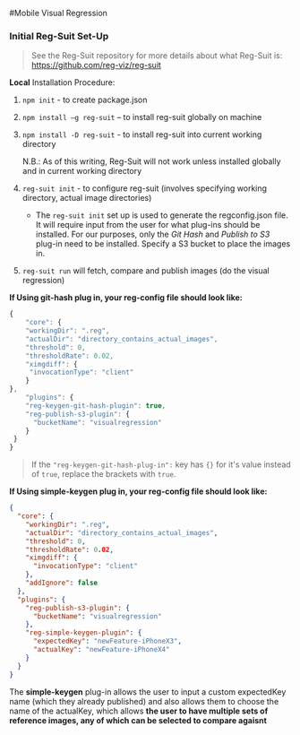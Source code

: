#Mobile Visual Regression
### Initial Reg-Suit Set-Up

>See the Reg-Suit repository for more details about what Reg-Suit is: <https://github.com/reg-viz/reg-suit>

**Local** Installation Procedure:

1. `npm init` - to create package.json
2. `npm install –g reg-suit` – to install reg-suit globally on machine
3. `npm install -D reg-suit` - to install reg-suit into current working directory

    N.B.: As of this writing, Reg-Suit will not work unless installed globally and in current working  directory

4. `reg-suit init` - to configure reg-suit (involves specifying working directory, actual image directories)
	- The `reg-suit init` set up is used to generate the regconfig.json file. It will require input from the user for what plug-ins should be installed. For our purposes, only the *Git Hash* and *Publish to S3* plug-in need to be installed. Specify a S3 bucket to place the images in.
5. `reg-suit run` will fetch, compare and publish images (do the visual regression)

**If Using git-hash plug in, your reg-config file should look like:**

```js
{
	"core": {
    "workingDir": ".reg",
    "actualDir": "directory_contains_actual_images",
    "threshold": 0,
    "thresholdRate": 0.02,
    "ximgdiff": {
     "invocationType": "client"
    }
},
	"plugins": {
    "reg-keygen-git-hash-plugin": true,
	"reg-publish-s3-plugin": {
	  "bucketName": "visualregression"
	}
 }
}
```

>If the `"reg-keygen-git-hash-plug-in":` key has `{}` for it's value instead of `true`, replace the brackets with `true`.

**If Using simple-keygen plug in, your reg-config file should look like:**

```json
{
  "core": {
    "workingDir": ".reg",
    "actualDir": "directory_contains_actual_images",
    "threshold": 0,
    "thresholdRate": 0.02,
    "ximgdiff": {
      "invocationType": "client"
    },
    "addIgnore": false
  },
  "plugins": {
    "reg-publish-s3-plugin": {
      "bucketName": "visualregression"
    },
    "reg-simple-keygen-plugin": {
      "expectedKey": "newFeature-iPhoneX3",
      "actualKey": "newFeature-iPhoneX4"
    }
  }
}
```
The **simple-keygen** plug-in allows the user to input a custom expectedKey name (which they already published) and also allows them to choose the name of the actualKey, which allows **the user to have multiple sets of reference images, any of which can be selected to compare agaisnt**